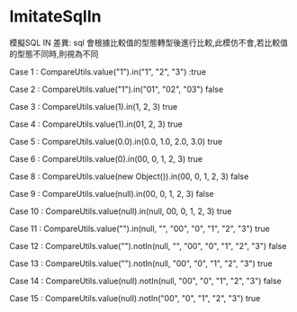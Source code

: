 # ImitateSqlIn
模擬SQL IN
差異: sql 會根據比較值的型態轉型後進行比較,此模仿不會,若比較值的型態不同時,則視為不同

Case 1 : CompareUtils.value("1").in("1", "2", "3")
:true

Case 2 : CompareUtils.value("1").in("01", "02", "03")
false

Case 3 : CompareUtils.value(1).in(1, 2, 3)
true

Case 4 : CompareUtils.value(1).in(01, 2, 3)
true

Case 5 : CompareUtils.value(0.0).in(0.0, 1.0, 2.0, 3.0)
true

Case 6 : CompareUtils.value(0).in(00, 0, 1, 2, 3)
true

Case 8 : CompareUtils.value(new Object()).in(00, 0, 1, 2, 3)
false

Case 9 : CompareUtils.value(null).in(00, 0, 1, 2, 3)
false

Case 10 : CompareUtils.value(null).in(null, 00, 0, 1, 2, 3)
true

Case 11 : CompareUtils.value("").in(null, "", "00", "0", "1", "2", "3")
true

Case 12 : CompareUtils.value("").notIn(null, "", "00", "0", "1", "2", "3")
false

Case 13 : CompareUtils.value("").notIn(null, "00", "0", "1", "2", "3")
true

Case 14 : CompareUtils.value(null).notIn(null, "00", "0", "1", "2", "3")
false

Case 15 : CompareUtils.value(null).notIn("00", "0", "1", "2", "3")
true
